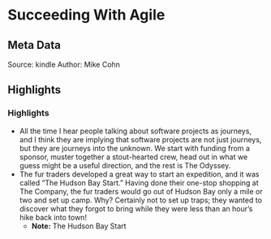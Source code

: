 # Succeeding With Agile

## Meta Data

Source:  kindle 
Author: Mike Cohn

## Highlights

### Highlights

- All the time I hear people talking about software projects as journeys, and I think they are implying that software projects are not just journeys, but they are journeys into the unknown. We start with funding from a sponsor, muster together a stout-hearted crew, head out in what we guess might be a useful direction, and the rest is The Odyssey.
- The fur traders developed a great way to start an expedition, and it was called “The Hudson Bay Start.” Having done their one-stop shopping at The Company, the fur traders would go out of Hudson Bay only a mile or two and set up camp. Why? Certainly not to set up traps; they wanted to discover what they forgot to bring while they were less than an hour’s hike back into town!
    - **Note:** The Hudson Bay Start
